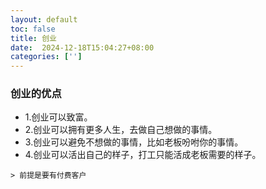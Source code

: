 ```yaml
---
layout: default
toc: false
title: 创业
date:  2024-12-18T15:04:27+08:00
categories: ['']
---
```



<!--more-->

### 创业的优点

   - 1.创业可以致富。
   - 2.创业可以拥有更多人生，去做自己想做的事情。
   - 3.创业可以避免不想做的事情，比如老板吩咐你的事情。
   - 4.创业可以活出自己的样子，打工只能活成老板需要的样子。

    > 前提是要有付费客户

